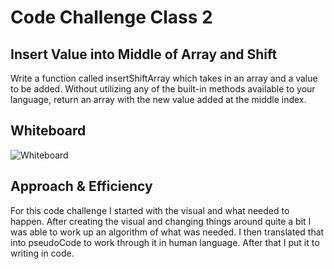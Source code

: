 # Code Challenge Class 2

## Insert Value into Middle of Array and Shift

Write a function called insertShiftArray which takes in an array and a value to be added. Without utilizing any of the built-in methods available to your language, return an array with the new value added at the middle index.

## Whiteboard

![Whiteboard](/array-insert-shift/array-insert-shift.png)

## Approach & Efficiency

For this code challenge I started with the visual and what needed to happen. After creating the visual and changing things around quite a bit I was able to work up an algorithm of what was needed. I then translated that into pseudoCode to work through it in human language. After that I put it to writing in code.